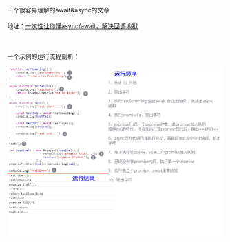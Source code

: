 
一个很容易理解的await&async的文章 <br/> <br/>
地址：<a href="https://juejin.im/post/5b1ffff96fb9a01e345ba704" target="_blank">一次性让你懂async/await，解决回调地狱</a>
<br/> <br/><br/> <br/>
一个示例的运行流程剖析：<br/>
<p align="center">
    <img src="https://github.com/yuminjustin/jfaver/blob/master/2018/aynsc/49B639CE-A4A0-4143-ABD8-CB8BF364CCED.jpeg">
</p>
